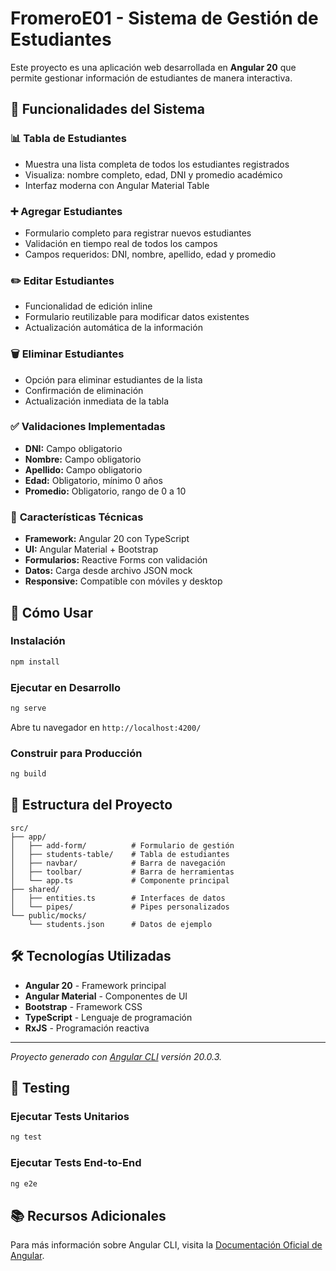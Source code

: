 # FromeroE01 - Sistema de Gestión de Estudiantes

Este proyecto es una aplicación web desarrollada en **Angular 20** que permite gestionar información de estudiantes de manera interactiva.

## 🎯 Funcionalidades del Sistema

### 📊 **Tabla de Estudiantes**
- Muestra una lista completa de todos los estudiantes registrados
- Visualiza: nombre completo, edad, DNI y promedio académico
- Interfaz moderna con Angular Material Table

### ➕ **Agregar Estudiantes**
- Formulario completo para registrar nuevos estudiantes
- Validación en tiempo real de todos los campos
- Campos requeridos: DNI, nombre, apellido, edad y promedio

### ✏️ **Editar Estudiantes**
- Funcionalidad de edición inline
- Formulario reutilizable para modificar datos existentes
- Actualización automática de la información

### 🗑️ **Eliminar Estudiantes**
- Opción para eliminar estudiantes de la lista
- Confirmación de eliminación
- Actualización inmediata de la tabla

### ✅ **Validaciones Implementadas**
- **DNI:** Campo obligatorio
- **Nombre:** Campo obligatorio  
- **Apellido:** Campo obligatorio
- **Edad:** Obligatorio, mínimo 0 años
- **Promedio:** Obligatorio, rango de 0 a 10

### 🎨 **Características Técnicas**
- **Framework:** Angular 20 con TypeScript
- **UI:** Angular Material + Bootstrap
- **Formularios:** Reactive Forms con validación
- **Datos:** Carga desde archivo JSON mock
- **Responsive:** Compatible con móviles y desktop

## 🚀 Cómo Usar

### Instalación
```bash
npm install
```

### Ejecutar en Desarrollo
```bash
ng serve
```

Abre tu navegador en `http://localhost:4200/`

### Construir para Producción
```bash
ng build
```

## 📁 Estructura del Proyecto

```
src/
├── app/
│   ├── add-form/          # Formulario de gestión
│   ├── students-table/    # Tabla de estudiantes  
│   ├── navbar/            # Barra de navegación
│   ├── toolbar/           # Barra de herramientas
│   └── app.ts             # Componente principal
├── shared/
│   ├── entities.ts        # Interfaces de datos
│   └── pipes/             # Pipes personalizados
└── public/mocks/
    └── students.json      # Datos de ejemplo
```

## 🛠️ Tecnologías Utilizadas

- **Angular 20** - Framework principal
- **Angular Material** - Componentes de UI
- **Bootstrap** - Framework CSS
- **TypeScript** - Lenguaje de programación
- **RxJS** - Programación reactiva

---

*Proyecto generado con [Angular CLI](https://github.com/angular/angular-cli) versión 20.0.3.*

## 🧪 Testing

### Ejecutar Tests Unitarios
```bash
ng test
```

### Ejecutar Tests End-to-End
```bash
ng e2e
```

## 📚 Recursos Adicionales

Para más información sobre Angular CLI, visita la [Documentación Oficial de Angular](https://angular.dev/tools/cli).
